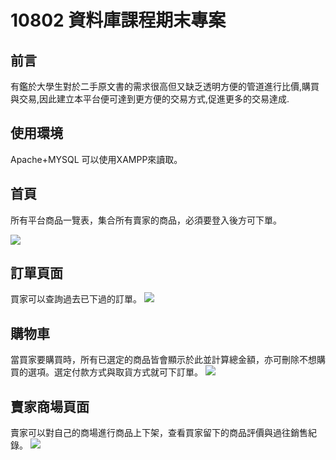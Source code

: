 # 10802 資料庫課程期末專案


## 前言
有鑑於大學生對於二手原文書的需求很高但又缺乏透明方便的管道進行比價,購買與交易,因此建立本平台便可達到更方便的交易方式,促進更多的交易達成.


## 使用環境
Apache+MYSQL
可以使用XAMPP來讀取。




## 首頁
所有平台商品一覽表，集合所有賣家的商品，必須要登入後方可下單。



![](https://i.imgur.com/Z12AfvY.png)


## 訂單頁面
買家可以查詢過去已下過的訂單。
![](https://i.imgur.com/MfSENDf.png)


## 購物車
當買家要購買時，所有已選定的商品皆會顯示於此並計算總金額，亦可刪除不想購買的選項。選定付款方式與取貨方式就可下訂單。
![](https://i.imgur.com/qbKrWsm.png)

## 賣家商場頁面
賣家可以對自己的商場進行商品上下架，查看買家留下的商品評價與過往銷售紀錄。
![](https://i.imgur.com/D7mlckG.png)
